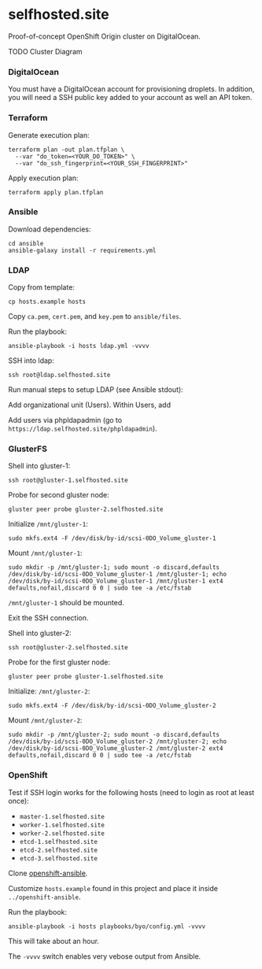 selfhosted.site
===============

Proof-of-concept OpenShift Origin cluster on DigitalOcean.

TODO Cluster Diagram

### DigitalOcean

You must have a DigitalOcean account for provisioning droplets. In addition, you will need a SSH public key added to your account as well an API token.

### Terraform

Generate execution plan:

```
terraform plan -out plan.tfplan \
  --var "do_token=<YOUR_DO_TOKEN>" \
  --var "do_ssh_fingerprint=<YOUR_SSH_FINGERPRINT>"
```

Apply execution plan:

```
terraform apply plan.tfplan
```

### Ansible

Download dependencies:

```
cd ansible
ansible-galaxy install -r requirements.yml
```

### LDAP

Copy from template:

`cp hosts.example hosts`

Copy `ca.pem`, `cert.pem`, and `key.pem` to `ansible/files`.

Run the playbook:

```
ansible-playbook -i hosts ldap.yml -vvvv
```

SSH into ldap:

`ssh root@ldap.selfhosted.site`

Run manual steps to setup LDAP (see Ansible stdout):

Add organizational unit (Users). Within Users, add 

Add users via phpldapadmin (go to `https://ldap.selfhosted.site/phpldapadmin`).


### GlusterFS

Shell into gluster-1:

`ssh root@gluster-1.selfhosted.site`

Probe for second gluster node:

`gluster peer probe gluster-2.selfhosted.site`

Initialize `/mnt/gluster-1`:

```
sudo mkfs.ext4 -F /dev/disk/by-id/scsi-0DO_Volume_gluster-1
```

Mount `/mnt/gluster-1`:

```
sudo mkdir -p /mnt/gluster-1; sudo mount -o discard,defaults /dev/disk/by-id/scsi-0DO_Volume_gluster-1 /mnt/gluster-1; echo /dev/disk/by-id/scsi-0DO_Volume_gluster-1 /mnt/gluster-1 ext4 defaults,nofail,discard 0 0 | sudo tee -a /etc/fstab
```

`/mnt/gluster-1` should be mounted.

Exit the SSH connection.

Shell into gluster-2:

`ssh root@gluster-2.selfhosted.site`

Probe for the first gluster node:

`gluster peer probe gluster-1.selfhosted.site`

Initialize: `/mnt/gluster-2`:

```
sudo mkfs.ext4 -F /dev/disk/by-id/scsi-0DO_Volume_gluster-2
```

Mount `/mnt/gluster-2`:

```
sudo mkdir -p /mnt/gluster-2; sudo mount -o discard,defaults /dev/disk/by-id/scsi-0DO_Volume_gluster-2 /mnt/gluster-2; echo /dev/disk/by-id/scsi-0DO_Volume_gluster-2 /mnt/gluster-2 ext4 defaults,nofail,discard 0 0 | sudo tee -a /etc/fstab
```

### OpenShift

Test if SSH login works for the following hosts (need to login as root at least once):

* `master-1.selfhosted.site`
* `worker-1.selfhosted.site`
* `worker-2.selfhosted.site`
* `etcd-1.selfhosted.site`
* `etcd-2.selfhosted.site`
* `etcd-3.selfhosted.site`

Clone [openshift-ansible](https://github.com/openshift/openshift-ansible).

Customize `hosts.example` found in this project and place it inside `../openshift-ansible`.

Run the playbook:

```
ansible-playbook -i hosts playbooks/byo/config.yml -vvvv
```

This will take about an hour.

The `-vvvv` switch enables very vebose output from Ansible.
